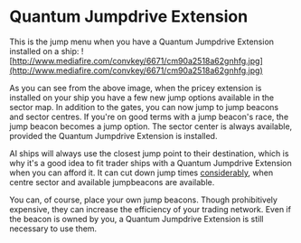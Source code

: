 # Quantum Jumpdrive Extension #

This is the jump menu when you have a Quantum Jumpdrive Extension installed on a ship:
![http://www.mediafire.com/convkey/6671/cm90a2518a62gnhfg.jpg](http://www.mediafire.com/convkey/6671/cm90a2518a62gnhfg.jpg)

As you can see from the above image, when the pricey extension is installed on your ship you have a few new jump options available in the sector map.  In addition to the gates, you can now jump to jump beacons and sector centres. If you're on good terms with a jump beacon's race, the jump beacon becomes a jump option.  The sector center is always available, provided the Quantum Jumpdrive Extension is installed.

AI ships will always use the closest jump point to their destination, which is why it's a good idea to fit trader ships with a Quantum Jumpdrive Extension when you can afford it.  It can cut down jump times [considerably](03_FAQ#Is_there_any_way_that_I_can_improve_UT_effectiveness?.md), when centre sector and available jumpbeacons are available.

You can, of course, place your own jump beacons.  Though prohibitively expensive, they can increase the efficiency of your trading network.  Even if the beacon is owned by you, a Quantum Jumpdrive Extension is still necessary to use them.